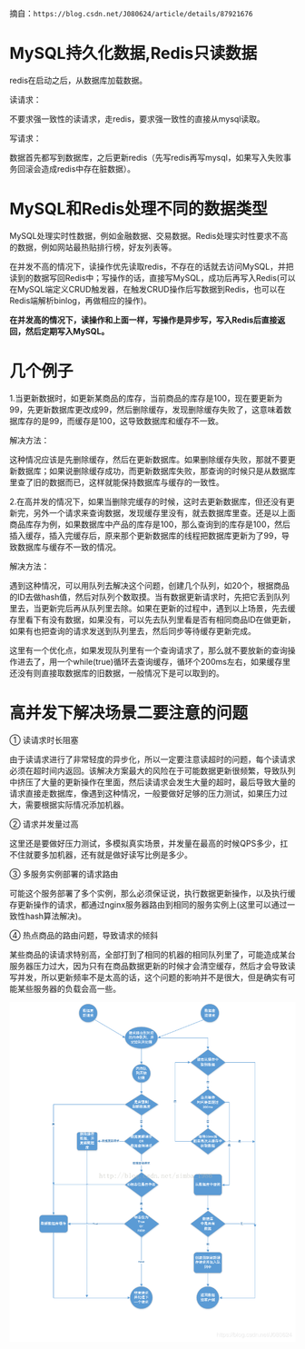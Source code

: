 摘自：`https://blog.csdn.net/J080624/article/details/87921676`





# MySQL持久化数据,Redis只读数据
redis在启动之后，从数据库加载数据。

读请求：

不要求强一致性的读请求，走redis，要求强一致性的直接从mysql读取。

写请求：

数据首先都写到数据库，之后更新redis（先写redis再写mysql，如果写入失败事务回滚会造成redis中存在脏数据）。

# MySQL和Redis处理不同的数据类型
MySQL处理实时性数据，例如金融数据、交易数据。Redis处理实时性要求不高的数据，例如网站最热贴排行榜，好友列表等。

在并发不高的情况下，读操作优先读取redis，不存在的话就去访问MySQL，并把读到的数据写回Redis中；写操作的话，直接写MySQL，成功后再写入Redis(可以在MySQL端定义CRUD触发器，在触发CRUD操作后写数据到Redis，也可以在Redis端解析binlog，再做相应的操作)。

**在并发高的情况下，读操作和上面一样，写操作是异步写，写入Redis后直接返回，然后定期写入MySQL。**

# 几个例子

1.当更新数据时，如更新某商品的库存，当前商品的库存是100，现在要更新为99，先更新数据库更改成99，然后删除缓存，发现删除缓存失败了，这意味着数据库存的是99，而缓存是100，这导致数据库和缓存不一致。

解决方法：

这种情况应该是先删除缓存，然后在更新数据库。如果删除缓存失败，那就不要更新数据库；如果说删除缓存成功，而更新数据库失败，那查询的时候只是从数据库里查了旧的数据而已，这样就能保持数据库与缓存的一致性。

2.在高并发的情况下，如果当删除完缓存的时候，这时去更新数据库，但还没有更新完，另外一个请求来查询数据，发现缓存里没有，就去数据库里查。还是以上面商品库存为例，如果数据库中产品的库存是100，那么查询到的库存是100，然后插入缓存，插入完缓存后，原来那个更新数据库的线程把数据库更新为了99，导致数据库与缓存不一致的情况。

解决方法：

遇到这种情况，可以用队列去解决这个问题，创建几个队列，如20个，根据商品的ID去做hash值，然后对队列个数取摸。当有数据更新请求时，先把它丢到队列里去，当更新完后再从队列里去除。如果在更新的过程中，遇到以上场景，先去缓存里看下有没有数据，如果没有，可以先去队列里看是否有相同商品ID在做更新，如果有也把查询的请求发送到队列里去，然后同步等待缓存更新完成。

这里有一个优化点，如果发现队列里有一个查询请求了，那么就不要放新的查询操作进去了，用一个while(true)循环去查询缓存，循环个200ms左右，如果缓存里还没有则直接取数据库的旧数据，一般情况下是可以取到的。

# 高并发下解决场景二要注意的问题

① 读请求时长阻塞

由于读请求进行了非常轻度的异步化，所以一定要注意读超时的问题，每个读请求必须在超时间内返回。该解决方案最大的风险在于可能数据更新很频繁，导致队列中挤压了大量的更新操作在里面，然后读请求会发生大量的超时，最后导致大量的请求直接走数据库，像遇到这种情况，一般要做好足够的压力测试，如果压力过大，需要根据实际情况添加机器。

② 请求并发量过高

这里还是要做好压力测试，多模拟真实场景，并发量在最高的时候QPS多少，扛不住就要多加机器，还有就是做好读写比例是多少。

③ 多服务实例部署的请求路由

可能这个服务部署了多个实例，那么必须保证说，执行数据更新操作，以及执行缓存更新操作的请求，都通过nginx服务器路由到相同的服务实例上(这里可以通过一致性hash算法解决)。

④ 热点商品的路由问题，导致请求的倾斜

某些商品的读请求特别高，全部打到了相同的机器的相同队列里了，可能造成某台服务器压力过大，因为只有在商品数据更新的时候才会清空缓存，然后才会导致读写并发，所以更新频率不是太高的话，这个问题的影响并不是很大，但是确实有可能某些服务器的负载会高一些。



![37](./assert/37.png)